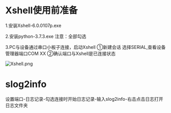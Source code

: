 # Xshell使用前准备

1.安装Xshell-6.0.0107p.exe

2.安装python-3.7.3.exe 注意：全部勾选

3.PC与设备通过串口小板子连接，启动Xshell ①新建会话 选择SERIAL,查看设备管理器端口COM XX
②确认端口与Xshell是已连接状态 

![Xshell.png](file:///C:/Users/zhh8023/Desktop/Xshell.png)

# slog2info

设置端口-日志记录-勾选连接时开始日志记录-输入slog2info-右击点击日志打开日志文件夹

 
